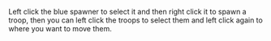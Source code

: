 Left click the blue spawner to select it and then right click it to spawn a troop, then you can left click the troops to select them and left click again to where you want to move them.
